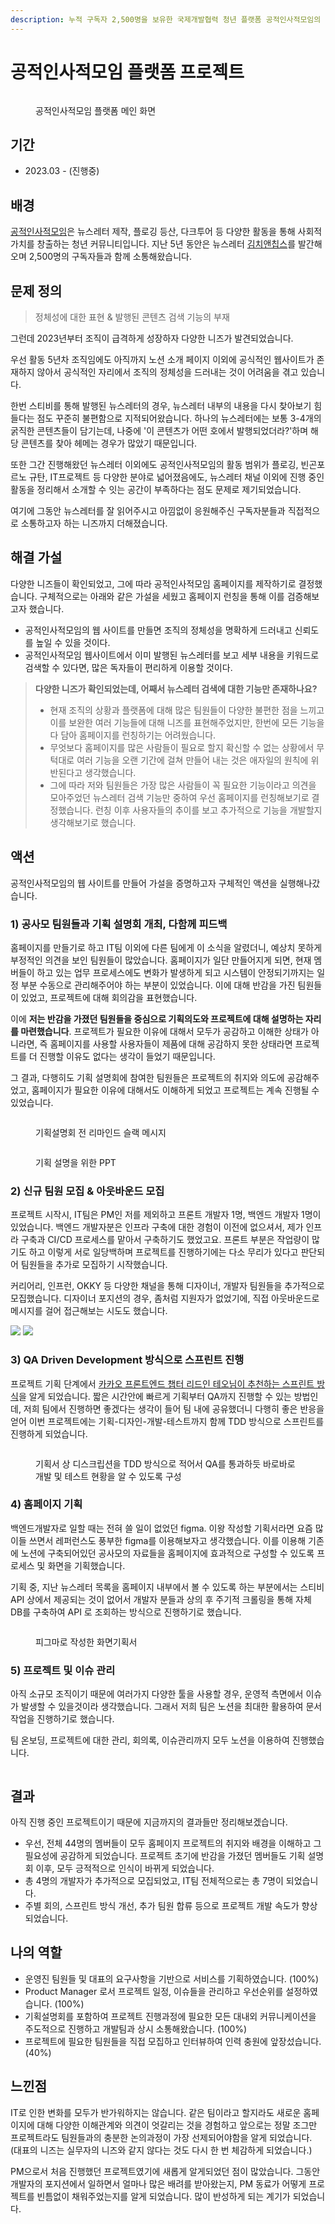 ```yaml
---
description: 누적 구독자 2,500명을 보유한 국제개발협력 청년 플랫폼 공적인사적모임의 온라인 플랫폼화 작업을 진행중
---
```


# 공적인사적모임 플랫폼 프로젝트

<figure><img src="../../.gitbook/assets/image (128).png" alt=""><figcaption><p>공적인사적모임 플랫폼 메인 화면</p></figcaption></figure>

## 기간

* 2023.03 - (진행중)

&#x20;

## 배경

[공적인사적모임](https://0044.notion.site/a498308da70c49a88046538e9cacc512)은 뉴스레터 제작, 플로깅 등산, 다크투어 등 다양한 활동을 통해 사회적 가치를 창출하는 청년 커뮤니티입니다. 지난 5년 동안은 뉴스레터 [김치앤칩스](https://kimchinchips.stibee.com/)를 발간해오며 2,500명의 구독자들과 함께 소통해왔습니다.&#x20;



## 문제 정의

> 정체성에 대한 표현 & 발행된 콘텐츠 검색 기능의 부재&#x20;

그런데 2023년부터 조직이 급격하게 성장하자 다양한 니즈가 발견되었습니다.&#x20;

우선 활동 5년차 조직임에도 아직까지 노션 소개 페이지 이외에 공식적인 웹사이트가 존재하지 않아서 공식적인 자리에서 조직의 정체성을 드러내는 것이 어려움을 겪고 있습니다.&#x20;

한번 스티비를 통해 발행된 뉴스레터의 경우, 뉴스레터 내부의 내용을 다시 찾아보기 힘들다는 점도 꾸준히 불편함으로 지적되어왔습니다. 하나의 뉴스레터에는 보통 3-4개의 굵직한 콘텐츠들이 담기는데, 나중에 '이 콘텐츠가 어떤 호에서 발행되었더라?'하며 해당 콘텐츠를 찾아 헤메는 경우가 많았기 때문입니다.&#x20;

또한 그간 진행해왔던 뉴스레터 이외에도 공적인사적모임의 활동 범위가 플로깅, 빈곤포르노 규탄, IT프로젝트 등 다양한 분야로 넓어졌음에도, 뉴스레터 채널 이외에 진행 중인 활동을 정리해서 소개할 수 잇는 공간이 부족하다는 점도 문제로 제기되었습니다.&#x20;

여기에 그동안 뉴스레터를 잘 읽어주시고 아낌없이 응원해주신 구독자분들과 직접적으로 소통하고자 하는 니즈까지 더해졌습니다.&#x20;



## 해결 가설

다양한 니즈들이 확인되었고, 그에 따라 공적인사적모임 홈페이지를 제작하기로 결정했습니다. 구체적으로는 아래와 같은 가설을 세웠고 홈페이지 런칭을 통해 이를 검증해보고자 했습니다.&#x20;

* 공적인사적모임의 웹 사이트를 만들면 조직의 정체성을 명확하게 드러내고 신뢰도를 높일 수 있을 것이다.
* 공적인사적모임 웹사이트에서 이미 발행된 뉴스레터를 보고 세부 내용을 키워드로 검색할 수 있다면, 많은 독자들이 편리하게 이용할 것이다.&#x20;

> **다양한 니즈가 확인되었는데, 어째서 뉴스레터 검색에 대한 기능만 존재하나요?**&#x20;
>
> * 현재 조직의 상황과 플랫폼에 대해 많은 팀원들이 다양한 불편한 점을 느끼고 이를 보완한 여러 기능들에 대해 니즈를 표현해주었지만, 한번에 모든 기능을 다 담아 홈페이지를 런칭하기는 어려웠습니다.
> * 무엇보다 홈페이지를 많은 사람들이 필요로 할지 확신할 수 없는 상황에서 무턱대로 여러 기능을 오랜 기간에 걸쳐 만들어 내는 것은 애자일의 원칙에 위반된다고 생각했습니다.&#x20;
> * 그에 따라 저와 팀원들은 가장 많은 사람들이 꼭 필요한 기능이라고 의견을 모아주었던 뉴스레터 검색 기능만 중하여 우선 홈페이지를 런칭해보기로 결정했습니다. 런칭 이후 사용자들의 추이를 보고 추가적으로 기능을 개발할지 생각해보기로 했습니다.&#x20;



## 액션

공적인사적모임의 웹 사이트를 만들어 가설을 증명하고자 구체적인 액션을 실행해나갔습니다.&#x20;

### 1) 공사모 팀원들과 기획 설명회 개최, 다함께 피드백&#x20;

홈페이지를 만들기로 하고 IT팀 이외에 다른 팀에게 이 소식을 알렸더니, 예상치 못하게 부정적인 의견을 보인 팀원들이 많았습니다. 홈페이지가 일단 만들어지게 되면, 현재 멤버들이 하고 있는 업무 프로세스에도 변화가 발생하게 되고 시스템이 안정되기까지는 일정 부분 수동으로 관리해주어야 하는 부분이 있었습니다. 이에 대해 반감을 가진 팀원들이 있었고, 프로젝트에 대해 회의감을 표현했습니다.&#x20;

이에 **저는 반감을 가졌던 팀원들을 중심으로 기획의도와 프로젝트에 대해 설명하는 자리를 마련했습니다**. 프로젝트가 필요한 이유에 대해서 모두가 공감하고 이해한 상태가 아니라면, 즉 홈페이지를 사용할 사용자들이 제품에 대해 공감하지 못한 상태라면 프로젝트를 더 진행할 이유도 없다는 생각이 들었기 때문입니다.&#x20;

그 결과, 다행히도 기획 설명회에 참여한 팀원들은 프로젝트의 취지와 의도에 공감해주었고, 홈페이지가 필요한 이유에 대해서도 이해하게 되었고 프로젝트는 계속 진행될 수 있었습니다.&#x20;

<figure><img src="../../.gitbook/assets/Group 22.png" alt=""><figcaption><p>기획설명회 전 리마인드 슬랙 메시지</p></figcaption></figure>

<figure><img src="../../.gitbook/assets/image (2) (10).png" alt=""><figcaption><p>기획 설명을 위한 PPT</p></figcaption></figure>

### **2) 신규 팀원 모집 & 아웃바운드 모집**&#x20;

프로젝트 시작시, IT팀은 PM인 저를 제외하고 프론트 개발자 1명, 백엔드 개발자 1명이 있었습니다. 백엔드 개발자분은 인프라 구축에 대한 경험이 이전에 없으셔서, 제가 인프라 구축과 CI/CD 프로세스를 맡아서 구축하기도 했었고요. 프론트 부분은 작업량이 많기도 하고 이렇게 서로 일당백하며 프로젝트를 진행하기에는 다소 무리가 있다고 판단되어 팀원들을 추가로 모집하기 시작했습니다.&#x20;

커리어리, 인프런, OKKY 등 다양한 채널을 통해 디자이너, 개발자 팀원들을 추가적으로 모집했습니다. 디자이너 포지션의 경우, 좀처럼 지원자가 없었기에, 직접 아웃바운드로 메시지를 걸어 접근해보는 시도도 했습니다.&#x20;

![](<../../.gitbook/assets/Group 23.png>) ![](<../../.gitbook/assets/Group 25.png>)

### **3) QA Driven Development 방식으로 스프린트 진행**&#x20;

프로젝트 기획 단계에서 [카카오 프론트엔드 챕터 리드인 테오님이 추천하는 스프린트 방식](https://velog.io/@teo/%EC%B9%B4%EC%B9%B4%EC%98%A4%EC%9B%8C%ED%81%AC-%EC%BA%98%EB%A6%B0%EB%8D%94%ED%8C%80%EC%97%90%EC%84%9C-%EC%82%AC%EC%9A%A9%ED%95%9C-figma%EB%A5%BC-%EC%9D%B4%EC%9A%A9%ED%95%9C-%EA%B8%B0%ED%9A%8D-%EB%94%94%EC%9E%90%EC%9D%B4%EB%84%88-QA-%EA%B0%9C%EB%B0%9C-%EB%B0%A9%EB%B2%95)을 알게 되었습니다. 짧은 시간안에 빠르게 기획부터 QA까지 진행할 수 있는 방법인데, 저희 팀에서 진행하면 좋겠다는 생각이 들어 팀 내에 공유했더니 다행히 좋은 반응을 얻어 이번 프로젝트에는 기획-디자인-개발-테스트까지 함께 TDD 방식으로 스프린트를 진행하게 되었습니다.&#x20;

<figure><img src="../../.gitbook/assets/image (3) (13).png" alt=""><figcaption><p>기획서 상 디스크립션을 TDD 방식으로 적어서 QA를 통과하듯 바로바로 개발 및 테스트 현황을 알 수 있도록 구성  </p></figcaption></figure>

### **4) 홈페이지 기획**

백엔드개발자로 일할 때는 전혀 쓸 일이 없었던 figma. 이왕 작성할 기획서라면 요즘 많이들 쓰면서 레퍼런스도 풍부한 figma를 이용해보자고 생각했습니다. 이를 이용해 기존에 노션에 구축되어있던 공사모의 자료들을 홈페이지에 효과적으로 구성할 수 있도록 프로세스 및 화면을 기획했습니다.&#x20;

기획 중, 지난 뉴스레터 목록을 홈페이지 내부에서 볼 수 있도록 하는 부분에서는 스티비 API 상에서 제공되는 것이 없어서 개발자 분들과 상의 후 주기적 크롤링을 통해 자체 DB를 구축하여 API 로 조회하는 방식으로 진행하기로 했습니다. &#x20;

<figure><img src="../../.gitbook/assets/image (127).png" alt=""><figcaption><p>피그마로 작성한 화면기획서</p></figcaption></figure>

### **5) 프로젝트 및 이슈 관리**&#x20;

아직 소규모 조직이기 때문에 여러가지 다양한 툴을 사용할 경우, 운영적 측면에서 이슈가 발생할 수 있을것이라 생각했습니다. 그래서 저희 팀은 노션을 최대한 활용하여 문서 작업을 진행하기로 했습니다.&#x20;

팀 온보딩, 프로젝트에 대한 관리, 회의록, 이슈관리까지 모두 노션을 이용하여 진행했습니다.&#x20;

<figure><img src="../../.gitbook/assets/image (1) (1) (1).png" alt=""><figcaption></figcaption></figure>

## 결과&#x20;

아직 진행 중인 프로젝트이기 때문에 지금까지의 결과들만 정리해보겠습니다.&#x20;

* 우선, 전체 44명의 멤버들이 모두 홈페이지 프로젝트의 취지와 배경을 이해하고 그 필요성에 공감하게 되었습니다. 프로젝트 초기에 반감을 가졌던 멤버들도 기획 설명회 이후, 모두 긍적적으로 인식이 바뀌게 되었습니다.&#x20;
* 총 4명의 개발자가 추가적으로 모집되었고, IT팀 전체적으로는 총 7명이 되었습니다.&#x20;
* 주별 회의, 스프린트 방식 개선, 추가 팀원 합류 등으로 프로젝트 개발 속도가 향상되었습니다.&#x20;



## 나의 역할

* 운영진 팀원들 및 대표의 요구사항을 기반으로 서비스를 기획하였습니다. (100%)
* Product Manager 로서 프로젝트 일정, 이슈들을 관리하고 우선순위를 설정하였습니다. (100%)
* 기획설명회를 포함하여 프로젝트 진행과정에 필요한 모든 대내외 커뮤니케이션을 주도적으로 진행하고 개발팀과 상시 소통해왔습니다. (100%)&#x20;
* 프로젝트에 필요한 팀원들을 직접 모집하고 인터뷰하여 인력 충원에 앞장섰습니다. (40%)&#x20;



## 느낀점

IT로 인한 변화를 모두가 반가워하지는 않습니다. 같은 팀이라고 할지라도 새로운 홈페이지에 대해 다양한 이해관계와 의견이 엇갈리는 것을 경험하고 앞으로는 정말 조그만 프로젝트라도 팀원들과의 충분한 논의과정이 가장 선제되어야함을 알게 되었습니다. (대표의 니즈는 실무자의 니즈와 같지 않다는 것도 다시 한 번 체감하게 되었습니다.)&#x20;

PM으로서 처음 진행했던 프로젝트였기에 새롭게 알게되었던 점이 많았습니다. 그동안 개발자의 포지션에서 일하면서 얼마나 많은 배려를 받아왔는지, PM 동료가 어떻게 프로젝트를 빈틈없이 채워주었는지를 알게 되었습니다. 많이 반성하게 되는 계기가 되었습니다.&#x20;
